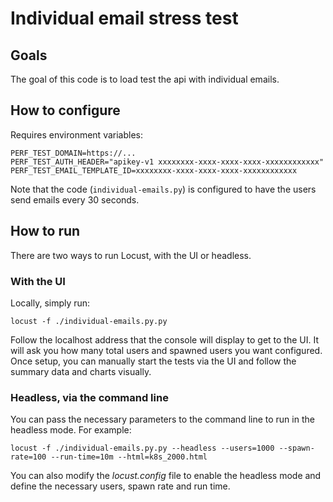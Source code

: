 # Individual email stress test

## Goals

The goal of this code is to load test the api with individual emails.

## How to configure

Requires environment variables:
```
PERF_TEST_DOMAIN=https://...
PERF_TEST_AUTH_HEADER="apikey-v1 xxxxxxxx-xxxx-xxxx-xxxx-xxxxxxxxxxxx"
PERF_TEST_EMAIL_TEMPLATE_ID=xxxxxxxx-xxxx-xxxx-xxxx-xxxxxxxxxxxx
```

Note that the code (`individual-emails.py`) is configured to have the users send emails every 30 seconds.

## How to run

There are two ways to run Locust, with the UI or headless.

### With the UI

Locally, simply run:

```shell
locust -f ./individual-emails.py.py
```

Follow the localhost address that the console will display to get to the UI. It will ask you how many total users and spawned users you want configured. Once setup, you can manually start the tests via the UI and follow the summary data and charts visually.

### Headless, via the command line

You can pass the necessary parameters to the command line to run in the headless mode. For example:

```shell
locust -f ./individual-emails.py.py --headless --users=1000 --spawn-rate=100 --run-time=10m --html=k8s_2000.html
```

You can also modify the *locust.config* file to enable the headless mode and define the necessary users, spawn rate and run time.
